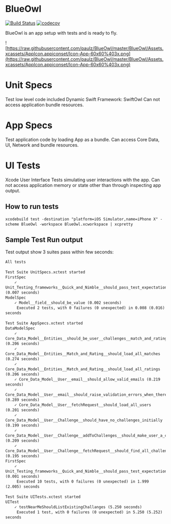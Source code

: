 # BlueOwl
[![Build Status](https://travis-ci.org/paulz/BlueOwl.svg?branch=master)](https://travis-ci.org/paulz/BlueOwl)
[![codecov](https://codecov.io/gh/paulz/BlueOwl/branch/master/graph/badge.svg)](https://codecov.io/gh/paulz/BlueOwl)

BlueOwl is an app setup with tests and is ready to fly.

![https://raw.githubusercontent.com/paulz/BlueOwl/master/BlueOwl/Assets.xcassets/AppIcon.appiconset/Icon-App-60x60%403x.png](https://raw.githubusercontent.com/paulz/BlueOwl/master/BlueOwl/Assets.xcassets/AppIcon.appiconset/Icon-App-60x60%403x.png)

# Unit Specs
Test low level code included Dynamic Swift Framework: SwiftOwl
Can not access application bundle resources.

# App Specs
Test application code by loading App as a bundle.
Can access Core Data, UI, Network and bundle resources.

# UI Tests
Xcode User Interface Tests simulating user interactions with the app.
Can not access application memory or state other than through inspecting app output.

## How to run tests
```
xcodebuild test -destination "platform=iOS Simulator,name=iPhone X" -scheme BlueOwl -workspace BlueOwl.xcworkspace | xcpretty
```

## Sample Test Run output

Test output show 3 suites pass within few seconds:
```
All tests

Test Suite UnitSpecs.xctest started
FirstSpec
    ✓ Unit_Testing_frameworks__Quick_and_Nimble__should_pass_test_expectations (0.007 seconds)
ModelSpec
    ✓ Model__field__should_be_value (0.002 seconds)
	 Executed 2 tests, with 0 failures (0 unexpected) in 0.008 (0.016) seconds

Test Suite AppSpecs.xctest started
DataModelSpec
    ✓ Core_Data_Model__Entities__should_be_user__challenges__match_and_rating (0.206 seconds)
    ✓ Core_Data_Model__Entities__Match_and_Rating__should_load_all_matches (0.274 seconds)
    ✓ Core_Data_Model__Entities__Match_and_Rating__should_load_all_ratings (0.206 seconds)
    ✓ Core_Data_Model__User__email__should_allow_valid_emails (0.219 seconds)
    ✓ Core_Data_Model__User__email__should_raise_validation_errors_when_there_are_missing_fields (0.289 seconds)
    ✓ Core_Data_Model__User__fetchRequest__should_load_all_users (0.201 seconds)
    ✓ Core_Data_Model__User__Challenge__should_have_no_challenges_initially (0.199 seconds)
    ✓ Core_Data_Model__User__Challenge__addToChallenges__should_make_user_a_creator__clearing_creator_removes_challange (0.209 seconds)
    ✓ Core_Data_Model__User__Challenge__fetchRequest__should_find_all_challenges (0.195 seconds)
FirstSpec
    ✓ Unit_Testing_frameworks__Quick_and_Nimble__should_pass_test_expectations (0.001 seconds)
	 Executed 10 tests, with 0 failures (0 unexpected) in 1.999 (2.005) seconds

Test Suite UITests.xctest started
UITest
    ✓ testNearMeShouldListExistingChallanges (5.250 seconds)
	 Executed 1 test, with 0 failures (0 unexpected) in 5.250 (5.252) seconds
```
